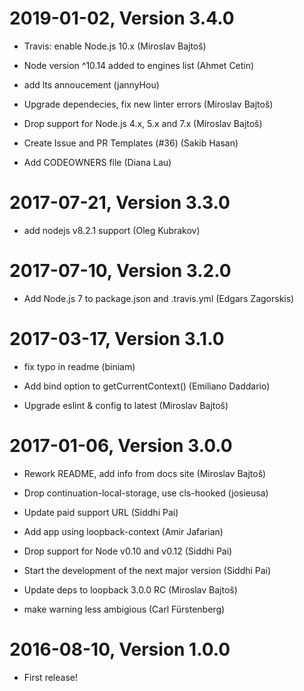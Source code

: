 2019-01-02, Version 3.4.0
=========================

 * Travis: enable Node.js 10.x (Miroslav Bajtoš)

 * Node version ^10.14 added to engines list (Ahmet Cetin)

 * add lts annoucement (jannyHou)

 * Upgrade dependecies, fix new linter errors (Miroslav Bajtoš)

 * Drop support for Node.js 4.x, 5.x and 7.x (Miroslav Bajtoš)

 * Create Issue and PR Templates (#36) (Sakib Hasan)

 * Add CODEOWNERS file (Diana Lau)


2017-07-21, Version 3.3.0
=========================

 * add nodejs v8.2.1 support (Oleg Kubrakov)


2017-07-10, Version 3.2.0
=========================

 * Add Node.js 7 to package.json and .travis.yml (Edgars Zagorskis)


2017-03-17, Version 3.1.0
=========================

 * fix typo in readme (biniam)

 * Add bind option to getCurrentContext() (Emiliano Daddario)

 * Upgrade eslint & config to latest (Miroslav Bajtoš)


2017-01-06, Version 3.0.0
=========================

 * Rework README, add info from docs site (Miroslav Bajtoš)

 * Drop continuation-local-storage, use cls-hooked (josieusa)

 * Update paid support URL (Siddhi Pai)

 * Add app using loopback-context (Amir Jafarian)

 * Drop support for Node v0.10 and v0.12 (Siddhi Pai)

 * Start the development of the next major version (Siddhi Pai)

 * Update deps to loopback 3.0.0 RC (Miroslav Bajtoš)

 * make warning less ambigious (Carl Fürstenberg)


2016-08-10, Version 1.0.0
=========================

 * First release!
